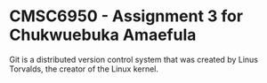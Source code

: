 # CMSC6950 - Assignment 3 for Chukwuebuka Amaefula

Git is a distributed version control system that was created by
Linus Torvalds, the creator of the Linux kernel.
